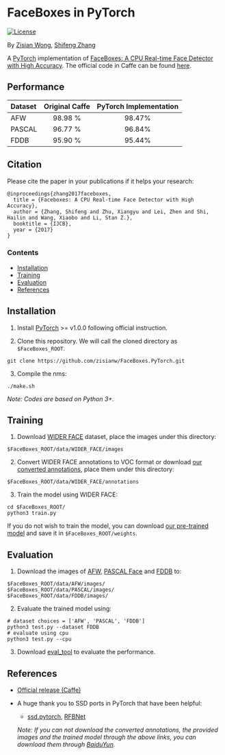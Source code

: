 # FaceBoxes in PyTorch

[![License](https://img.shields.io/badge/license-BSD-blue.svg)](LICENSE)

By [Zisian Wong](https://github.com/zisianw), [Shifeng Zhang](http://www.cbsr.ia.ac.cn/users/sfzhang/)

A [PyTorch](https://pytorch.org/) implementation of [FaceBoxes: A CPU Real-time Face Detector with High Accuracy](https://arxiv.org/abs/1708.05234). The official code in Caffe can be found [here](https://github.com/sfzhang15/FaceBoxes).

## Performance
| Dataset | Original Caffe | PyTorch Implementation |
|:-|:-:|:-:|
| AFW | 98.98 % | 98.47% |
| PASCAL | 96.77 % | 96.84% |
| FDDB | 95.90 % | 95.44% |

## Citation
Please cite the paper in your publications if it helps your research:

    @inproceedings{zhang2017faceboxes,
      title = {Faceboxes: A CPU Real-time Face Detector with High Accuracy},
      author = {Zhang, Shifeng and Zhu, Xiangyu and Lei, Zhen and Shi, Hailin and Wang, Xiaobo and Li, Stan Z.},
      booktitle = {IJCB},
      year = {2017}
    }

### Contents
- [Installation](#installation)
- [Training](#training)
- [Evaluation](#evaluation)
- [References](#references)

## Installation
1. Install [PyTorch](https://pytorch.org/) >= v1.0.0 following official instruction.

2. Clone this repository. We will call the cloned directory as `$FaceBoxes_ROOT`.
```Shell
git clone https://github.com/zisianw/FaceBoxes.PyTorch.git
```

3. Compile the nms:
```Shell
./make.sh
```

_Note: Codes are based on Python 3+._

## Training
1. Download [WIDER FACE](http://mmlab.ie.cuhk.edu.hk/projects/WIDERFace/index.html) dataset, place the images under this directory:
  ```Shell
  $FaceBoxes_ROOT/data/WIDER_FACE/images
  ```
2. Convert WIDER FACE annotations to VOC format or download [our converted annotations](https://drive.google.com/open?id=1-s4QCu_v76yNwR-yXMfGqMGgHQ30WxV2), place them under this directory:
  ```Shell
  $FaceBoxes_ROOT/data/WIDER_FACE/annotations
  ```

3. Train the model using WIDER FACE:
  ```Shell
  cd $FaceBoxes_ROOT/
  python3 train.py
  ```

If you do not wish to train the model, you can download [our pre-trained model](https://drive.google.com/open?id=128m1QasIwQRkrY-Eb5Epi-ShXnrZWUCQ) and save it in `$FaceBoxes_ROOT/weights`.


## Evaluation
1. Download the images of [AFW](https://drive.google.com/open?id=1Kl2Cjy8IwrkYDwMbe_9DVuAwTHJ8fjev), [PASCAL Face](https://drive.google.com/open?id=1p7dDQgYh2RBPUZSlOQVU4PgaSKlq64ik) and [FDDB](https://drive.google.com/open?id=17t4WULUDgZgiSy5kpCax4aooyPaz3GQH) to:
```Shell
$FaceBoxes_ROOT/data/AFW/images/
$FaceBoxes_ROOT/data/PASCAL/images/
$FaceBoxes_ROOT/data/FDDB/images/
```

2. Evaluate the trained model using:
```Shell
# dataset choices = ['AFW', 'PASCAL', 'FDDB']
python3 test.py --dataset FDDB
# evaluate using cpu
python3 test.py --cpu
```

3. Download [eval_tool](https://bitbucket.org/marcopede/face-eval) to evaluate the performance.
    
## References
- [Official release (Caffe)](https://github.com/sfzhang15/FaceBoxes)
- A huge thank you to SSD ports in PyTorch that have been helpful:
  * [ssd.pytorch](https://github.com/amdegroot/ssd.pytorch), [RFBNet](https://github.com/ruinmessi/RFBNet)

  _Note: If you can not download the converted annotations, the provided images and the trained model through the above links, you can download them through [BaiduYun](https://pan.baidu.com/s/1HoW3wbldnbmgW2PS4i4Irw)._

